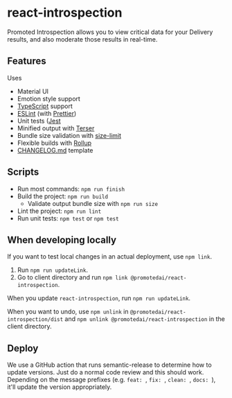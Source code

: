 # react-introspection

Promoted Introspection allows you to view critical data for your Delivery results, and also moderate those results in real-time.

## Features

Uses

- Material UI
- Emotion style support
- [TypeScript](https://www.typescriptlang.org/) support
- [ESLint](https://eslint.org/) (with [Prettier](https://prettier.io/))
- Unit tests ([Jest](https://jestjs.io/)
- Minified output with [Terser](https://terser.org/)
- Bundle size validation with [size-limit](https://github.com/ai/size-limit)
- Flexible builds with [Rollup](https://www.rollupjs.org/)
- [CHANGELOG.md](https://keepachangelog.com/en/1.0.0/) template

## Scripts

- Run most commands: `npm run finish`
- Build the project: `npm run build`
  - Validate output bundle size with `npm run size`
- Lint the project: `npm run lint`
- Run unit tests: `npm test` or `npm test`

## When developing locally

If you want to test local changes in an actual deployment, use `npm link`.

1. Run `npm run updateLink`.
2. Go to client directory and run `npm link @promotedai/react-introspection`.

When you update `react-introspection`, run `npm run updateLink`.

When you want to undo, use `npm unlink` in `@promotedai/react-introspection/dist` and `npm unlink @promotedai/react-introspection` in the client directory.

## Deploy

We use a GitHub action that runs semantic-release to determine how to update versions. Just do a normal code review and this should work. Depending on the message prefixes (e.g. `feat: `, `fix: `, `clean: `, `docs: `), it'll update the version appropriately.
